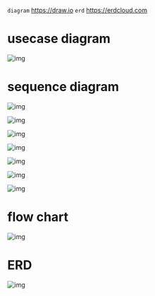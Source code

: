 `diagram` https://draw.io
`erd` https://erdcloud.com

# usecase diagram

![img](https://velog.velcdn.com/images/ililil9482/post/3d5aed84-a8fb-4ec6-8da1-3ef9c1d42eeb/image.png)

# sequence diagram

![img](https://velog.velcdn.com/images/ililil9482/post/ce7f9745-1d5a-4807-9f98-39f84358fb09/image.png)


![img](https://velog.velcdn.com/images/ililil9482/post/15baed4f-59af-440e-8d68-aee9f046d28d/image.png)

![img](https://velog.velcdn.com/images/ililil9482/post/c68cca26-9c3f-4572-9385-1e3e1049fe8a/image.png)

![img](https://velog.velcdn.com/images/ililil9482/post/84fb7e2b-d452-44b6-ac2a-cd6d5b5ed14d/image.png)

![img](https://velog.velcdn.com/images/ililil9482/post/48d4c00b-e966-4d8e-a2fd-380fb7bc6429/image.png)

![img](https://velog.velcdn.com/images/ililil9482/post/56baa047-cfab-4b7b-8d03-9db5817f52ea/image.png)

![img](https://velog.velcdn.com/images/ililil9482/post/4f0daaa4-9b07-478f-8e9e-5c3887bd74df/image.png)

# flow chart

![img](https://velog.velcdn.com/images/ililil9482/post/ba65fff5-80a6-4eb7-8bdb-6d80c9f32713/image.png)

# ERD

![img](https://velog.velcdn.com/images/ililil9482/post/25f70869-b3cc-4983-a7e1-956edfc4de52/image.png)
